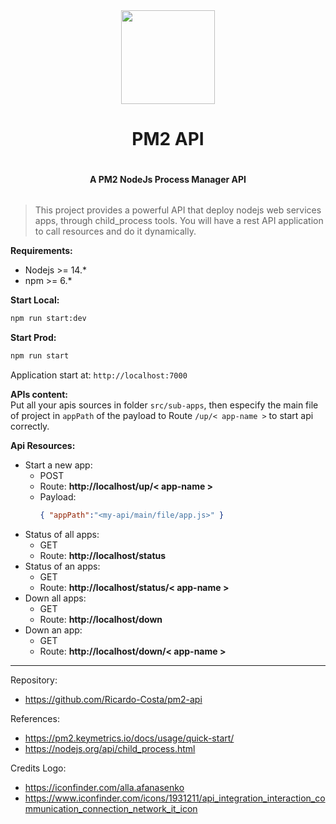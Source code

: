 <div style="display: flex; justify-content: center; width: 100%; align-items: center; flex-direction: column;">
<img src="./public/imgs/logo.svg" width="150" heigth="150">
<h1>PM2 API</h1>
<h4>A PM2 NodeJs Process Manager API</h4>
</div>

> This project provides a powerful API that deploy nodejs web services apps, through child_process tools. You will have a rest API application to call resources and do it dynamically.

**Requirements:**<br/>
- Nodejs >= 14.*
- npm >= 6.*

**Start Local:**<br/>
```bash
npm run start:dev
```

**Start Prod:**<br/>
```bash
npm run start
```
Application start at: `http://localhost:7000`

**APIs content:**<br/>
Put all your apis sources in folder `src/sub-apps`, then especify the main file of project in `appPath` of the payload to Route `/up/< app-name >` to start api correctly.

**Api Resources:**<br/>
- Start a new app:
  - POST
  - Route: **http://localhost/up/< app-name >**
  - Payload:
    ```json
    { "appPath":"<my-api/main/file/app.js>" }
    ```
- Status of all apps:
  - GET
  - Route: **http://localhost/status**
- Status of an apps:
  - GET
  - Route: **http://localhost/status/< app-name >**
- Down all apps:
  - GET
  - Route: **http://localhost/down**
- Down an app:
  - GET
  - Route: **http://localhost/down/< app-name >**

<hr/>

Repository:
- https://github.com/Ricardo-Costa/pm2-api

References:
- https://pm2.keymetrics.io/docs/usage/quick-start/
- https://nodejs.org/api/child_process.html

Credits Logo:
- https://iconfinder.com/alla.afanasenko
- https://www.iconfinder.com/icons/1931211/api_integration_interaction_communication_connection_network_it_icon